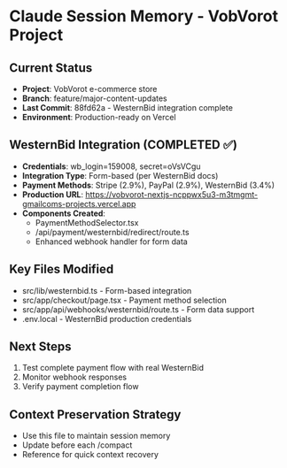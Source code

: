 # Claude Session Memory - VobVorot Project

## Current Status
- **Project**: VobVorot e-commerce store
- **Branch**: feature/major-content-updates  
- **Last Commit**: 88fd62a - WesternBid integration complete
- **Environment**: Production-ready on Vercel

## WesternBid Integration (COMPLETED ✅)
- **Credentials**: wb_login=159008, secret=oVsVCgu
- **Integration Type**: Form-based (per WesternBid docs)
- **Payment Methods**: Stripe (2.9%), PayPal (2.9%), WesternBid (3.4%)
- **Production URL**: https://vobvorot-nextjs-ncppwx5u3-m3tmgmt-gmailcoms-projects.vercel.app
- **Components Created**:
  - PaymentMethodSelector.tsx
  - /api/payment/westernbid/redirect/route.ts
  - Enhanced webhook handler for form data

## Key Files Modified
- src/lib/westernbid.ts - Form-based integration
- src/app/checkout/page.tsx - Payment method selection
- src/app/api/webhooks/westernbid/route.ts - Form data support
- .env.local - WesternBid production credentials

## Next Steps
1. Test complete payment flow with real WesternBid
2. Monitor webhook responses
3. Verify payment completion flow

## Context Preservation Strategy
- Use this file to maintain session memory
- Update before each /compact
- Reference for quick context recovery